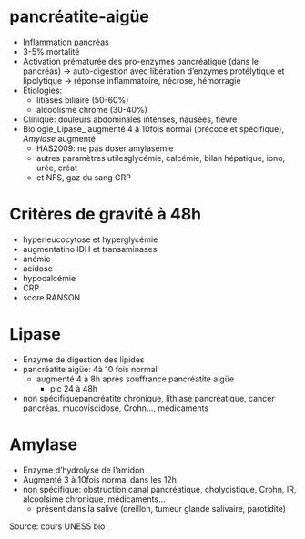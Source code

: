 # pancréatite-aigüe



- Inflammation pancréas 
- 3-5% mortalité 
- Activation prématurée des pro-enzymes pancréatique (dans le pancréas) -> auto-digestion avec libération d’enzymes protélytique et lipolytique
  -> réponse inflammatoire, nécrose, hémorragie 
- Étiologies: 
    - litiases biliaire (50-60%) 
    - alcoolisme chrome (30-40%) 
- Clinique: douleurs abdominales intenses, nausées, fièvre 
- Biologie_Lipase_ augmenté 4 à 10fois normal (précoce et spécifique), _Amylase_ augmenté 
    - HAS2009: ne pas doser amylasémie 
    - autres paramètres utilesglycémie, calcémie, bilan hépatique, iono, urée, créat 
    - et NFS, gaz du sang CRP 


# Critères de gravité à 48h


- hyperleucocytose et hyperglycémie 
- augmentatino lDH et transaminases 
- anémie 
- acidose 
- hypocalcémie 
- CRP 
- score RANSON 


# Lipase


- Enzyme de digestion des lipides 
- pancréatite aigüe: 4à 10 fois normal 
    - augmenté 4 à 8h après souffrance pancréatite aigüe 
        - pic 24 à 48h 
- non spécifiquepancréatite chronique, lithiase pancréatique, cancer pancréas, mucoviscidose, Crohn…, médicaments 


# Amylase


- Enzyme d’hydrolyse de l’amidon 
- Augmenté 3 à 10fois normal dans les 12h 
- non spécifique: obstruction canal pancréatique, cholycistique, Crohn, IR, alcoolsime chronique, médicaments… 
    - présent dans la salive (oreillon, tumeur glande salivaire, parotidite) 

Source: cours UNESS bio 

